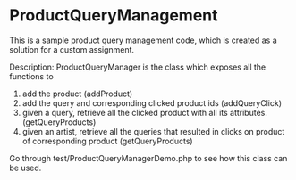 ProductQueryManagement
======================

This is a sample product query management code, which is created as a solution for a custom assignment.

Description: 
ProductQueryManager is the class which exposes all the functions to 
1. add the product (addProduct)
2. add the query and corresponding clicked product ids (addQueryClick)
3. given a query, retrieve all the clicked product with all its attributes. (getQueryProducts)
4. given an artist, retrieve all the queries that resulted in clicks on product of corresponding product (getQueryProducts)

Go through test/ProductQueryManagerDemo.php to see how this class can be used.
